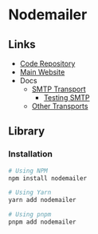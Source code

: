 # Nodemailer

## Links

- [Code Repository](https://github.com/nodemailer/nodemailer)
- [Main Website](https://nodemailer.com)
- Docs
  - [SMTP Transport](https://nodemailer.com/smtp)
    - [Testing SMTP](https://nodemailer.com/smtp/testing)
  - [Other Transports](https://nodemailer.com/transports)

## Library

### Installation

```sh
# Using NPM
npm install nodemailer

# Using Yarn
yarn add nodemailer

# Using pnpm
pnpm add nodemailer
```
